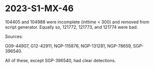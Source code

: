 # 2023-S1-MX-46

104405 and 104988 were incomplete (inttime < 300) and removed from script generator.
Equally so, 121772, 121773, and 121774 were bad.

Sources:

G09-44907, G12-42911, NGP-115876, NGP-131281, NGP-78659, SGP-396540.

All of these, except SGP-396540, had clear detections.




